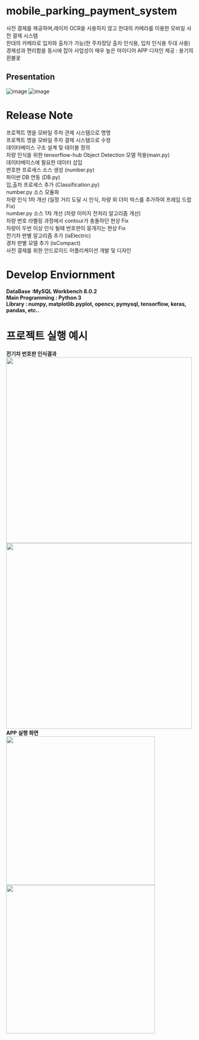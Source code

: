 # mobile_parking_payment_system
사전 결제를 제공하며,레이저 OCR을 사용하지 않고 한대의 카메라를 이용한 모바일 사전 결제 시스템  
한대의 카메라로 입차와 출차가 가능(한 주차장당 출차 인식용, 입차 인식용 두대 사용)  
경제성과 편리함을 동시에 잡아 사업성이 매우 높은 아이디어 
APP 디자인 제공 : 용기의 흰불꽃  

## Presentation
![image](https://user-images.githubusercontent.com/83262616/172036757-4e7e12db-2038-48a2-8529-f84e40c26f15.png)
![image](https://user-images.githubusercontent.com/83262616/172036759-f99dee8d-0360-4de5-aa71-4d6348ebf430.png)

# Release Note
프로젝트 명을 모바일 주차 관제 시스템으로 명명  
프로젝트 명을 모바일 주차 결제 시스템으로 수정  
데이터베이스 구조 설계 및 테이블 정의  
차량 인식을 위한 tensorflow-hub Object Detection 모델 적용(main.py)  
데이터베이스에 필요한 데이터 삽입  
번호판 프로세스 소스 생성 (number.py)  
파이썬 DB 연동 (DB.py)  
입,출차 프로세스 추가 (Classification.py)   
number.py 소스 모듈화  
차량 인식 1차 개선 (일정 거리 도달 시 인식, 차량 외 더미 박스를 추가하여 프레임 드랍 Fix)  
number.py 소스 1차 개선 (차량 이미지 전처리 알고리즘 개선)  
차량 번호 라벨링 과정에서 contour가 충돌하던 현상 Fix  
차량이 두번 이상 인식 될때 번호판이 뭉개지는 현상 Fix  
전기차 판별 알고리즘 추가 (isElectric)  
경차 판별 모델 추가 (isCompact)  
사전 결제를 위한 안드로이드 어플리케이션 개발 및 디자인  


# Develop Enviornment
**DataBase :MySQL Workbench 8.0.2  
Main Programming : Python 3  
Library : numpy, matplotlib.pyplot, opencv, pymysql, tensorflow, keras, pandas, etc..**  

# 프로젝트 실행 예시

**전기차 번호판 인식결과**   
<img src="https://user-images.githubusercontent.com/83262616/169675812-2309952e-2c1a-4f84-af01-2913b52b4b64.PNG" width="500">
<img src="https://user-images.githubusercontent.com/83262616/169675880-ab998337-db8f-41c8-9714-01cbd280036e.png" width="500">
**APP 실행 화면**  
<img src="https://user-images.githubusercontent.com/83262616/169682395-2f9d785e-9dac-4f14-b2e3-334f04eca5b0.jpg" width="400">
<img src="https://user-images.githubusercontent.com/83262616/169682397-30068b4f-2fe3-42cd-b09e-3c1a185e0ede.jpg" width="400">
